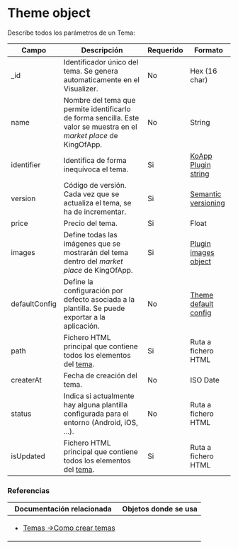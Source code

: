 # Theme object

Describe todos los parámetros de un Tema:

| Campo | Descripción                                                                | Requerido | Formato       |
| ----- | -------------------------------------------------------------------------- | --------- | ------------- |
| _id   | Identificador único del tema. Se genera automaticamente en el Visualizer.  | No        | Hex (16 char) |
| name  | Nombre del tema que permite identificarlo de forma sencilla. Este valor se muestra en el *market place* de KingOfApp. | No | String |
| identifier | Identifica de forma inequívoca el tema.                               | Si | [KoApp Plugin string](koapp-plugin-string.md) |
| version | Código de versión. Cada vez que se actualiza el tema, se ha de incrementar.  | Si | [Semantic versioning](http://semver.org/) |
| price   | Precio del tema.                                                          | Si | Float |
| images  | Define todas las imágenes que se mostrarán del tema dentro del *market place* de KingOfApp. | Si | [Plugin images object](plugin-images-object.md) |
| defaultConfig | Define la configuración por defecto asociada a la plantilla. Se puede exportar a la aplicación. | No | [Theme default config](theme-default-config.md) |
| path | Fichero HTML principal que contiene todos los elementos del [tema](../themes/themes.md). | Si | Ruta a fichero HTML |
| createrAt | Fecha de creación del tema.                                                       | No | ISO Date            |
| status | Indica si actualmente hay alguna plantilla configurada para el entorno (Android, iOS, ...). | No | Ruta a fichero HTML |
| isUpdated | Fichero HTML principal que contiene todos los elementos del [tema](../themes/themes.md). | Si | Ruta a fichero HTML |

### Referencias
Documentación relacionada | Objetos donde se usa
--------------------------|--------------------------
<ul><li>[Temas ->Como crear temas](../themes/themes.md)</li></ul> | <ul></ul>

